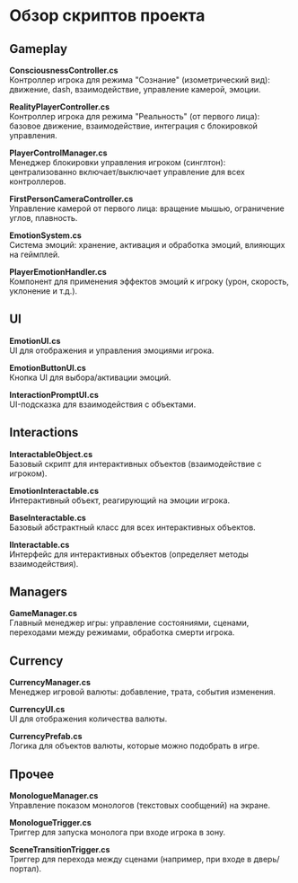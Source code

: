 # Обзор скриптов проекта

## Gameplay

**ConsciousnessController.cs**  
Контроллер игрока для режима "Сознание" (изометрический вид): движение, dash, взаимодействие, управление камерой, эмоции.

**RealityPlayerController.cs**  
Контроллер игрока для режима "Реальность" (от первого лица): базовое движение, взаимодействие, интеграция с блокировкой управления.

**PlayerControlManager.cs**  
Менеджер блокировки управления игроком (синглтон): централизованно включает/выключает управление для всех контроллеров.

**FirstPersonCameraController.cs**  
Управление камерой от первого лица: вращение мышью, ограничение углов, плавность.

**EmotionSystem.cs**  
Система эмоций: хранение, активация и обработка эмоций, влияющих на геймплей.

**PlayerEmotionHandler.cs**  
Компонент для применения эффектов эмоций к игроку (урон, скорость, уклонение и т.д.).

## UI

**EmotionUI.cs**  
UI для отображения и управления эмоциями игрока.

**EmotionButtonUI.cs**  
Кнопка UI для выбора/активации эмоций.

**InteractionPromptUI.cs**  
UI-подсказка для взаимодействия с объектами.

## Interactions

**InteractableObject.cs**  
Базовый скрипт для интерактивных объектов (взаимодействие с игроком).

**EmotionInteractable.cs**  
Интерактивный объект, реагирующий на эмоции игрока.

**BaseInteractable.cs**  
Базовый абстрактный класс для всех интерактивных объектов.

**IInteractable.cs**  
Интерфейс для интерактивных объектов (определяет методы взаимодействия).

## Managers

**GameManager.cs**  
Главный менеджер игры: управление состояниями, сценами, переходами между режимами, обработка смерти игрока.

## Currency

**CurrencyManager.cs**  
Менеджер игровой валюты: добавление, трата, события изменения.

**CurrencyUI.cs**  
UI для отображения количества валюты.

**CurrencyPrefab.cs**  
Логика для объектов валюты, которые можно подобрать в игре.

## Прочее

**MonologueManager.cs**  
Управление показом монологов (текстовых сообщений) на экране.

**MonologueTrigger.cs**  
Триггер для запуска монолога при входе игрока в зону.

**SceneTransitionTrigger.cs**  
Триггер для перехода между сценами (например, при входе в дверь/портал). 